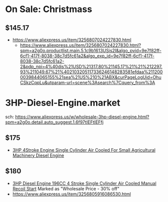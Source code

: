 # On Sale: Christmass
## $145.17
- https://www.aliexpress.us/item/3256807024227830.html
  - https://www.aliexpress.us/item/3256807024227830.html?spm=a2g0o.productlist.main.5.1c9b1613USis2I&algo_pvid=9e7f82ff-6cf1-417f-8038-38c7d5fc61a2&algo_exp_id=9e7f82ff-6cf1-417f-8038-38c7d5fc61a2-2&pdp_npi=4%40dis%21USD%21317.80%21145.17%21%21%212297.93%211049.67%21%402103205117336246148283581efdaa%2112000039844065155%21sea%21US%210%21ABX&curPageLogUid=OhuCSkzCqpLu&utparam-url=scene%3Asearch%7Cquery_from%3A

# 3HP-Diesel-Engine.market
sch: https://www.aliexpress.us/w/wholesale-3hp-diesel-engine.html?spm=a2g0o.detail.auto_suggest.1.6f97tIEFtIEFfj

## $175
- [3HP 4Stroke Engine Single Cylinder Air Cooled For Small Agricultural Machinery Diesel Engine](https://www.aliexpress.us/item/3256805934020563.html)

## $180
- [3HP Diesel Engine 196CC 4 Stroke Single Cylinder Air Cooled Manual Recoil Start](https://www.aliexpress.us/item/3256805916086530.html) Marked as "Wholesale Price - 30% off" 
- https://www.aliexpress.us/item/3256805916086530.html
